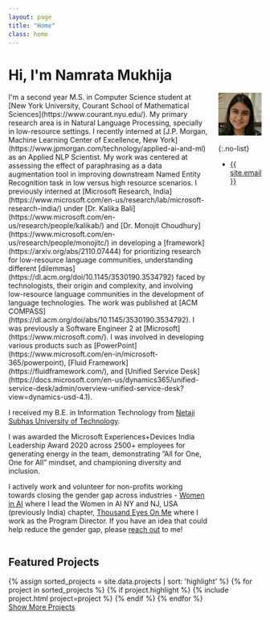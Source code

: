 ```yaml
---
layout: page
title: "Home"
class: home
---
```


# Hi, I'm Namrata Mukhija

<div class="columns" markdown="1">

<div class="intro" markdown="1">
I'm a second year M.S. in Computer Science student at [New York University, Courant School of Mathematical Sciences](https://www.courant.nyu.edu/). My primary research area is in Natural Language Processing, specially in low-resource settings. I recently interned at [J.P. Morgan, Machine Learning Center of Excellence, New York](https://www.jpmorgan.com/technology/applied-ai-and-ml) as an Applied NLP Scientist. My work was centered at assessing the effect of paraphrasing as a data augmentation tool in improving downstream Named Entity Recognition task in low versus high resource scenarios. I previously interned at [Microsoft Research, India](https://www.microsoft.com/en-us/research/lab/microsoft-research-india/) under [Dr. Kalika Bali](https://www.microsoft.com/en-us/research/people/kalikab/) and [Dr. Monojit Choudhury](https://www.microsoft.com/en-us/research/people/monojitc/) in developing a [framework](https://arxiv.org/abs/2110.07444) for prioritizing research for low-resource language communities, understanding different [dilemmas](https://dl.acm.org/doi/10.1145/3530190.3534792) faced by technologists, their origin and complexity, and involving low-resource language communities in the development of language technologies. The work was published at [ACM COMPASS](https://dl.acm.org/doi/abs/10.1145/3530190.3534792). I was previously a Software Engineer 2 at [Microsoft](https://www.microsoft.com/). I was involved in developing various products such as [PowerPoint](https://www.microsoft.com/en-in/microsoft-365/powerpoint), [Fluid Framework](https://fluidframework.com/), and [Unified Service Desk](https://docs.microsoft.com/en-us/dynamics365/unified-service-desk/admin/overview-unified-service-desk?view=dynamics-usd-4.1).

I received my B.E. in Information Technology from [Netaji Subhas University of Technology](http://www.nsit.ac.in/).

I was awarded the Microsoft Experiences+Devices India Leadership Award 2020 across 2500+ employees for generating energy in the team, demonstrating ”All for One, One for All” mindset, and championing diversity and inclusion.

I actively work and volunteer for non-profits working towards closing the gender gap across industries - [Women in AI](http://www.womeninai.co/) where I lead the Women in AI NY and NJ, USA (previously India) chapter, [Thousand Eyes On Me](http://www.thousandeyeson.me) where I work as the Program Director. If you have an idea that could help reduce the gender gap, please <a href="mailto:namrata@womeninai.co">reach out</a> to me!
</div>

<div class="me" markdown="1">
<picture>
  <img
    src='/images/namrata.jpg'
    alt='Namrata Mukhija'/>
</picture>

{:.no-list}
* <a href="mailto:{{ site.email }}">{{ site.email }}</a>
</div>

</div>

## Featured Projects

<div class="featured-projects">
  {% assign sorted_projects = site.data.projects | sort: 'highlight' %}
  {% for project in sorted_projects %}
    {% if project.highlight %}
      {% include project.html project=project %}
    {% endif %}
  {% endfor %}
</div>
<a href="{{ "/projects/" | relative_url }}" class="button">
  <i class="fas fa-chevron-circle-right"></i>
  Show More Projects
</a>

<!-- ## Featured Publications -->

<!-- <div class="featured-publications">
  {% for pub in site.publications %}
    {% if pub.highlight %}
      <a href="{{ pub.pdf }}" class="publication">
        <strong>{{ pub.title }}</strong>
        <span class="authors">{% for author in pub.authors %}{{ author }}{% unless forloop.last %}, {% endunless %}{% endfor %}</span>.
        <i>{{ pub.venue }}, {{ pub.year }}</i>.
        {% for award in pub.awards %}<br/><span class="award"><i class="fas fa-{% if award == "Best Paper Award" %}trophy{% else %}award{% endif %}" aria-hidden="true"></i> {{ award }}</span>{% endfor %}
      </a>
    {% endif %}
  {% endfor %}
</div>

<a href="{{ "/publications/" | relative_url }}" class="button">
  <i class="fas fa-chevron-circle-right"></i>
  Show All Publications
</a>

<div class="news-travel" markdown="1">

<div class="news" markdown="1">
## Latest News

<ul>
{% for news in site.data.news limit:10 %}
  {% include news.html news=news %}
{% endfor %}
</ul>

</div>

<div class="travel" markdown="1">
## Latest Travel

<table>
<tbody>
{% assign future_travel = site.data.travel | where_exp:'item','item.start == null' %}
{% for travel in future_travel %}
  {% include travel.html travel=travel %}
{% endfor %}
{% assign sorted_travel = site.data.travel | where_exp:'item','item.start' | sort: 'start' | reverse %}
{% for travel in sorted_travel limit:10 %}
  {% include travel.html travel=travel %}
{% endfor %}
</tbody>
</table>

</div> -->

<!-- </div> -->
